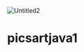 ![Untitled2](https://user-images.githubusercontent.com/81442008/117258389-f9bc7080-ae5d-11eb-93e2-4beb93d0194d.png)
# picsartjava1
